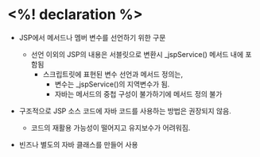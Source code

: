 # <%! declaration %>
- JSP에서 메서드나 멤버 변수를 선언하기 위한 구문
  - 선언 이외의 JSP의 내용은 서블릿으로 변환시 _jspService() 메서드 내에 포함됨
    - 스크립트릿에 표현된 변수 선언과 메서드 정의는,
      - 변수는 _jspService()의 지역변수가 됨.
      - 자바는 메서드의 중첩 구성이 불가하기에 메서드 정의 불가

- 구조적으로 JSP 소스 코드에 자바 코드를 사용하는 방법은 권장되지 않음.
  - 코드의 재활용 가능성이 떨어지고 유지보수가 어려워짐.
  
- 빈즈나 별도의 자바 클래스를 만들어 사용

